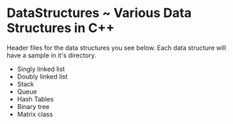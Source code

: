 # DataStructures ~ Various Data Structures in C++
Header files for the data structures you see below. Each data structure will have a sample in it's directory.

- Singly linked list
- Doubly linked list
- Stack
- Queue
- Hash Tables
- Binary tree
- Matrix class

